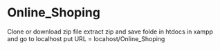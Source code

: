 # Online_Shoping

Clone or download zip file
extract zip
and save folde in htdocs in xampp
and go to localhost 
put URL = locahost/Online_Shoping
